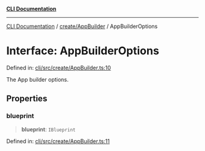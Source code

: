 [**CLI Documentation**](../../../README.md)

***

[CLI Documentation](../../../README.md) / [create/AppBuilder](../README.md) / AppBuilderOptions

# Interface: AppBuilderOptions

Defined in: [cli/src/create/AppBuilder.ts:10](https://github.com/stonemjs/cli/blob/a8ddb59abbd77ddb2870c689c0c7e80297d24c5a/src/create/AppBuilder.ts#L10)

The App builder options.

## Properties

### blueprint

> **blueprint**: `IBlueprint`

Defined in: [cli/src/create/AppBuilder.ts:11](https://github.com/stonemjs/cli/blob/a8ddb59abbd77ddb2870c689c0c7e80297d24c5a/src/create/AppBuilder.ts#L11)
